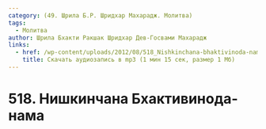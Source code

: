 ```yaml
---
category: (49. Шрила Б.Р. Шридхар Махарадж. Молитва)
tags:
  - Молитва
author: Шрила Бхакти Ракшак Шридхар Дев-Госвами Махарадж
links:
  - href: /wp-content/uploads/2012/08/518_Nishkinchana-bhaktivinoda-nama....mp3
    title: Скачать аудиозапись в mp3 (1 мин 15 сек, размер 1 Мб)
---
```


# 518. Нишкинчана Бхактивинода-нама

